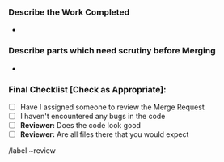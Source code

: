 ### Describe the Work Completed ###
  *


### Describe parts which need scrutiny before Merging ###
  *

### Final Checklist [Check as Appropriate]: ###
- [ ] Have I assigned someone to review the Merge Request
- [ ] I haven't encountered any bugs in the code
- [ ] **Reviewer:** Does the code look good
- [ ] **Reviewer:** Are all files there that you would expect

/label ~review

